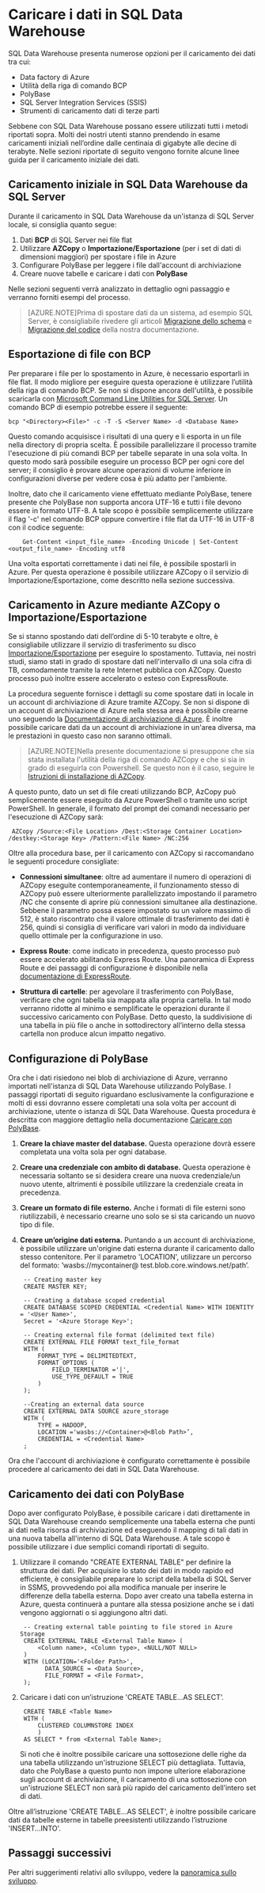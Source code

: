    <properties
   pageTitle="Caricare i dati in SQL Data Warehouse | Microsoft Azure"
   description="Informazioni sugli scenari comuni per il caricamento dei dati in SQL Data Warehouse"
   services="sql-data-warehouse"
   documentationCenter="NA"
   authors="lodipalm"
   manager="barbkess"
   editor=""/>

<tags
   ms.service="sql-data-warehouse"
   ms.devlang="NA"
   ms.topic="article"
   ms.tgt_pltfrm="NA"
   ms.workload="data-services"
   ms.date="06/21/2015"
   ms.author="lodipalm;barbkess"/>

# Caricare i dati in SQL Data Warehouse
SQL Data Warehouse presenta numerose opzioni per il caricamento dei dati tra cui:

- Data factory di Azure
- Utilità della riga di comando BCP
- PolyBase
- SQL Server Integration Services (SSIS)
- Strumenti di caricamento dati di terze parti

Sebbene con SQL Data Warehouse possano essere utilizzati tutti i metodi riportati sopra. Molti dei nostri utenti stanno prendendo in esame caricamenti iniziali nell’ordine dalle centinaia di gigabyte alle decine di terabyte. Nelle sezioni riportate di seguito vengono fornite alcune linee guida per il caricamento iniziale dei dati.

## Caricamento iniziale in SQL Data Warehouse da SQL Server 
Durante il caricamento in SQL Data Warehouse da un'istanza di SQL Server locale, si consiglia quanto segue:

1. Dati **BCP** di SQL Server nei file flat 
2. Utilizzare **AZCopy** o **Importazione/Esportazione** (per i set di dati di dimensioni maggiori) per spostare i file in Azure
3. Configurare PolyBase per leggere i file dall'account di archiviazione
4. Creare nuove tabelle e caricare i dati con **PolyBase**

Nelle sezioni seguenti verrà analizzato in dettaglio ogni passaggio e verranno forniti esempi del processo.

> [AZURE.NOTE]Prima di spostare dati da un sistema, ad esempio SQL Server, è consigliabile rivedere gli articoli [Migrazione dello schema][] e [Migrazione del codice][] della nostra documentazione.

## Esportazione di file con BCP

Per preparare i file per lo spostamento in Azure, è necessario esportarli in file flat. Il modo migliore per eseguire questa operazione è utilizzare l’utilità della riga di comando BCP. Se non si dispone ancora dell'utilità, è possibile scaricarla con [Microsoft Command Line Utilities for SQL Server][]. Un comando BCP di esempio potrebbe essere il seguente:

	bcp "<Directory><File>" -c -T -S <Server Name> -d <Database Name>

Questo comando acquisisce i risultati di una query e li esporta in un file nella directory di propria scelta. È possibile parallelizzare il processo tramite l'esecuzione di più comandi BCP per tabelle separate in una sola volta. In questo modo sarà possibile eseguire un processo BCP per ogni core del server; il consiglio è provare alcune operazioni di volume inferiore in configurazioni diverse per vedere cosa è più adatto per l'ambiente.

Inoltre, dato che il caricamento viene effettuato mediante PolyBase, tenere presente che PolyBase non supporta ancora UTF-16 e tutti i file devono essere in formato UTF-8. A tale scopo è possibile semplicemente utilizzare il flag '-c' nel comando BCP oppure convertire i file flat da UTF-16 in UTF-8 con il codice seguente:

		Get-Content <input_file_name> -Encoding Unicode | Set-Content <output_file_name> -Encoding utf8
 
Una volta esportati correttamente i dati nei file, è possibile spostarli in Azure. Per questa operazione è possibile utilizzare AZCopy o il servizio di Importazione/Esportazione, come descritto nella sezione successiva.


## Caricamento in Azure mediante AZCopy o Importazione/Esportazione
Se si stanno spostando dati dell’ordine di 5-10 terabyte e oltre, è consigliabile utilizzare il servizio di trasferimento su disco [Importazione/Esportazione][] per eseguire lo spostamento. Tuttavia, nei nostri studi, siamo stati in grado di spostare dati nell'intervallo di una sola cifra di TB, comodamente tramite la rete Internet pubblica con AZCopy. Questo processo può inoltre essere accelerato o esteso con ExpressRoute.

La procedura seguente fornisce i dettagli su come spostare dati in locale in un account di archiviazione di Azure tramite AZCopy. Se non si dispone di un account di archiviazione di Azure nella stessa area è possibile crearne uno seguendo la [Documentazione di archiviazione di Azure][]. È inoltre possibile caricare dati da un account di archiviazione in un'area diversa, ma le prestazioni in questo caso non saranno ottimali.

> [AZURE.NOTE]Nella presente documentazione si presuppone che sia stata installata l'utilità della riga di comando AZCopy e che si sia in grado di eseguirla con Powershell. Se questo non è il caso, seguire le [Istruzioni di installazione di AZCopy][].

A questo punto, dato un set di file creati utilizzando BCP, AzCopy può semplicemente essere eseguito da Azure PowerShell o tramite uno script PowerShell. In generale, il formato del prompt dei comandi necessario per l'esecuzione di AZCopy sarà:

	 AZCopy /Source:<File Location> /Dest:<Storage Container Location> /destkey:<Storage Key> /Pattern:<File Name> /NC:256

Oltre alla procedura base, per il caricamento con AZCopy si raccomandano le seguenti procedure consigliate:


+ **Connessioni simultanee**: oltre ad aumentare il numero di operazioni di AZCopy eseguite contemporaneamente, il funzionamento stesso di AZCopy può essere ulteriormente parallelizzato impostando il parametro /NC che consente di aprire più connessioni simultanee alla destinazione. Sebbene il parametro possa essere impostato su un valore massimo di 512, è stato riscontrato che il valore ottimale di trasferimento dei dati è 256, quindi si consiglia di verificare vari valori in modo da individuare quello ottimale per la configurazione in uso.

+ **Express Route**: come indicato in precedenza, questo processo può essere accelerato abilitando Express Route. Una panoramica di Express Route e dei passaggi di configurazione è disponibile nella [documentazione di ExpressRoute][].

+ **Struttura di cartelle**: per agevolare il trasferimento con PolyBase, verificare che ogni tabella sia mappata alla propria cartella. In tal modo verranno ridotte al minimo e semplificate le operazioni durante il successivo caricamento con PolyBase. Detto questo, la suddivisione di una tabella in più file o anche in sottodirectory all’interno della stessa cartella non produce alcun impatto negativo.
	 

## Configurazione di PolyBase 

Ora che i dati risiedono nei blob di archiviazione di Azure, verranno importati nell'istanza di SQL Data Warehouse utilizzando PolyBase. I passaggi riportati di seguito riguardano esclusivamente la configurazione e molti di essi dovranno essere completati una sola volta per account di archiviazione, utente o istanza di SQL Data Warehouse. Questa procedura è descritta con maggiore dettaglio nella documentazione [Caricare con PolyBase][].

1. **Creare la chiave master del database.** Questa operazione dovrà essere completata una volta sola per ogni database. 

2. **Creare una credenziale con ambito di database.** Questa operazione è necessaria soltanto se si desidera creare una nuova credenziale/un nuovo utente, altrimenti è possibile utilizzare la credenziale creata in precedenza.

3. **Creare un formato di file esterno.** Anche i formati di file esterni sono riutilizzabili, è necessario crearne uno solo se si sta caricando un nuovo tipo di file.

4. **Creare un’origine dati esterna.** Puntando a un account di archiviazione, è possibile utilizzare un'origine dati esterna durante il caricamento dallo stesso contenitore. Per il parametro 'LOCATION', utilizzare un percorso del formato: ’wasbs://mycontainer@ test.blob.core.windows.net/path’.

		-- Creating master key
		CREATE MASTER KEY;

		-- Creating a database scoped credential
		CREATE DATABASE SCOPED CREDENTIAL <Credential Name> WITH IDENTITY = '<User Name>', 
    	Secret = '<Azure Storage Key>';

		-- Creating external file format (delimited text file)
		CREATE EXTERNAL FILE FORMAT text_file_format 
		WITH (
		    FORMAT_TYPE = DELIMITEDTEXT, 
		    FORMAT_OPTIONS (
		        FIELD_TERMINATOR ='|', 
		        USE_TYPE_DEFAULT = TRUE
		    )
		);

		--Creating an external data source
		CREATE EXTERNAL DATA SOURCE azure_storage 
		WITH (
	    	TYPE = HADOOP, 
	        LOCATION ='wasbs://<Container>@<Blob Path>’,
	        CREDENTIAL = <Credential Name>
		;


Ora che l'account di archiviazione è configurato correttamente è possibile procedere al caricamento dei dati in SQL Data Warehouse.

## Caricamento dei dati con PolyBase 
Dopo aver configurato PolyBase, è possibile caricare i dati direttamente in SQL Data Warehouse creando semplicemente una tabella esterna che punti ai dati nella risorsa di archiviazione ed eseguendo il mapping di tali dati in una nuova tabella all'interno di SQL Data Warehouse. A tale scopo è possibile utilizzare i due semplici comandi riportati di seguito.

1. Utilizzare il comando "CREATE EXTERNAL TABLE" per definire la struttura dei dati. Per acquisire lo stato dei dati in modo rapido ed efficiente, è consigliabile preparare lo script della tabella di SQL Server in SSMS, provvedendo poi alla modifica manuale per inserire le differenze della tabella esterna. Dopo aver creato una tabella esterna in Azure, questa continuerà a puntare alla stessa posizione anche se i dati vengono aggiornati o si aggiungono altri dati.  

		-- Creating external table pointing to file stored in Azure Storage
		CREATE EXTERNAL TABLE <External Table Name> (
		    <Column name>, <Column type>, <NULL/NOT NULL>
		)
		WITH (LOCATION='<Folder Path>',
		      DATA_SOURCE = <Data Source>,
		      FILE_FORMAT = <File Format>,      
		);

2. Caricare i dati con un’istruzione 'CREATE TABLE...AS SELECT’.

		CREATE TABLE <Table Name> 
		WITH (
    		CLUSTERED COLUMNSTORE INDEX
    		)
		AS SELECT * from <External Table Name>;

	Si noti che è inoltre possibile caricare una sottosezione delle righe da una tabella utilizzando un'istruzione SELECT più dettagliata. Tuttavia, dato che PolyBase a questo punto non impone ulteriore elaborazione sugli account di archiviazione, il caricamento di una sottosezione con un'istruzione SELECT non sarà più rapido del caricamento dell’intero set di dati.

Oltre all’istruzione 'CREATE TABLE...AS SELECT', è inoltre possibile caricare dati da tabelle esterne in tabelle preesistenti utilizzando l’istruzione 'INSERT...INTO'.

## Passaggi successivi
Per altri suggerimenti relativi allo sviluppo, vedere la [panoramica sullo sviluppo][].

<!--Image references-->

<!--Article references-->
[Load data with bcp]: sql-data-warehouse-load-with-bcp.md
[Caricare con PolyBase]: sql-data-warehouse-load-with-polybase.md
[solution partners]: sql-data-warehouse-solution-partners.md
[panoramica sullo sviluppo]: sql-data-warehouse-overview-develop.md
[Migrazione dello schema]: sql-data-warehouse-migrate-schema.md
[Migrazione del codice]: sql-data-warehouse-migrate-code.md

<!--MSDN references-->
[supported source/sink]: https://msdn.microsoft.com/library/dn894007.aspx
[copy activity]: https://msdn.microsoft.com/library/dn835035.aspx
[SQL Server destination adapter]: https://msdn.microsoft.com/library/ms141237.aspx
[SSIS]: https://msdn.microsoft.com/library/ms141026.aspx

<!--Other Web references-->
[Istruzioni di installazione di AZCopy]: https://azure.microsoft.com/it-it/documentation/articles/storage-use-azcopy/
[Microsoft Command Line Utilities for SQL Server]: http://www.microsoft.com/it-it/download/details.aspx?id=36433
[Importazione/Esportazione]: https://azure.microsoft.com/it-it/documentation/articles/storage-import-export-service/
[Documentazione di archiviazione di Azure]: https://azure.microsoft.com/it-it/documentation/articles/storage-create-storage-account/
[documentazione di ExpressRoute]: http://azure.microsoft.com/documentation/services/expressroute/

<!---HONumber=August15_HO6-->